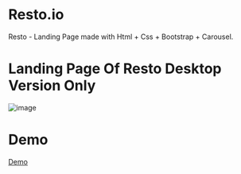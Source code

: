 # Resto.io
Resto - Landing Page made with Html + Css + Bootstrap + Carousel.

# Landing Page Of Resto Desktop Version Only
![image](https://user-images.githubusercontent.com/72326424/185051453-2e799b74-cf12-49ea-bbc1-3d36f953ef26.png)

# Demo
 <a href="https://yohanamarlina.github.io/Resto/)" rel="nofollow noreferrer">Demo</a>
